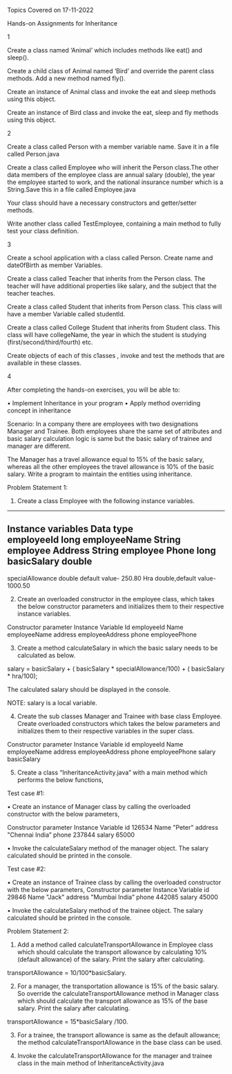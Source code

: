 Topics Covered on 17-11-2022

Hands-on Assignments for Inheritance

1

Create a class named ‘Animal’ which includes methods like eat() and sleep().

Create a child class of Animal named ‘Bird’ and override the parent class methods. Add a new method named fly().

Create an instance of Animal class and invoke the eat and sleep methods using this object.

Create an instance of Bird class and invoke the eat, sleep and fly methods using this object.

2

Create a class called Person with a member variable name. Save it in a file called Person.java

Create a class called Employee who will inherit the Person class.The other data members of the employee class are annual salary (double), the year the employee started to work, and the national insurance number which is a String.Save this in a file called Employee.java

Your class should have a necessary constructors and getter/setter methods. 

Write another class called TestEmployee, containing a main method to fully test your class definition.

3

Create a school application with a class called Person. Create name and date0fBirth as member Variables.

Create a class called Teacher that inherits from the Person class. The teacher will have additional properties like salary, and the subject that the teacher teaches.

Create a class called Student that inherits from Person class. This class will have a member Variable called studentld.

Create a class called College Student that inherits from Student class. This class will have collegeName, the year in which the student is studying (first/second/third/fourth) etc.

Create	objects	of	each  of this	c1asses ,	invoke and test the methods that are available in these classes.

4

After completing the hands-on exercises, you will be able to:

• Implement Inheritance in your program
• Apply method overriding concept in inheritance

Scenario: In a company there are employees with two designations Manager and Trainee. Both employees share the same set of attributes and basic salary calculation logic is same but the basic salary of trainee and manager are different.

The Manager has a travel allowance equal to 15% of the basic salary, whereas all the other employees the travel allowance is 10% of the basic salary. Write a program to maintain the entities using inheritance.

Problem Statement 1:

1. Create a class Employee with the following instance variables.
------------------------------------------------------------
Instance variables                              Data type                     
employeeId                                      long
employeeName                                    String
employee Address                                String
employee Phone                                  long
basicSalary                                     double
-------------------------------------------------------------
specialAllowance double default value- 250.80
Hra double,default value-1000.50

2. Create an overloaded constructor in the employee class, which takes the below constructor parameters and initializes them to their respective instance variables.

Constructor parameter                          Instance Variable
Id                                             employeeId
Name                                           employeeName
address                                        employeeAddress
phone                                          employeePhone

3. Create a method calculateSalary in which the basic salary needs to be calculated as below.

salary = basicSalary + ( basicSalary * specialAllowance/100) + ( basicSalary * hra/100);

The calculated salary should be displayed in the console.

 NOTE: salary is a local variable.
 
4. Create the sub classes Manager and Trainee with base class Employee. Create overloaded constructors which takes the below parameters and initializes them to their respective variables in the super class.

Constructor parameter                          Instance Variable
id                                             employeeId
Name                                           employeeName
address                                        employeeAddress
phone                                          employeePhone
salary                                         basicSalary

5. Create a class “InheritanceActivity.java” with a main method which performs the below functions,

Test case #1:

• Create an instance of Manager class by calling the overloaded constructor with 
the below parameters,

Constructor parameter                         Instance Variable
id                                            126534
Name                                          "Peter"
address                                       "Chennai India”
phone                                         237844
salary                                        65000

• Invoke the calculateSalary method of the manager object. 
The salary calculated should be printed in the console.

Test case #2:

• Create an instance of Trainee class by calling the overloaded constructor with the below parameters,
Constructor parameter                        Instance Variable
id                                           29846
Name                                         "Jack"
address                                      "Mumbai India”
phone                                        442085
salary                                       45000

• Invoke the calculateSalary method of the trainee object. 
The salary calculated should be printed in the console.

Problem Statement 2:

1. Add a method called calculateTransportAllowance in Employee class which should calculate the transport allowance by calculating 10% (default allowance) of the salary. Print the salary after calculating. 

transportAllowance = 10/100*basicSalary.

2. For a manager, the transportation allowance is 15% of the basic salary. So override the calculateTransportAllowance method in Manager class which should calculate the transport allowance as 15% of the base salary. Print the salary after calculating. 

transportAllowance = 15*basicSalary /100.

3. For a trainee, the transport allowance is same as the default allowance; the method calculateTransportAllowance in the base class can be used. 

4. Invoke the calculateTransportAllowance for the manager and trainee class in the main 
method of InheritanceActivity.java


